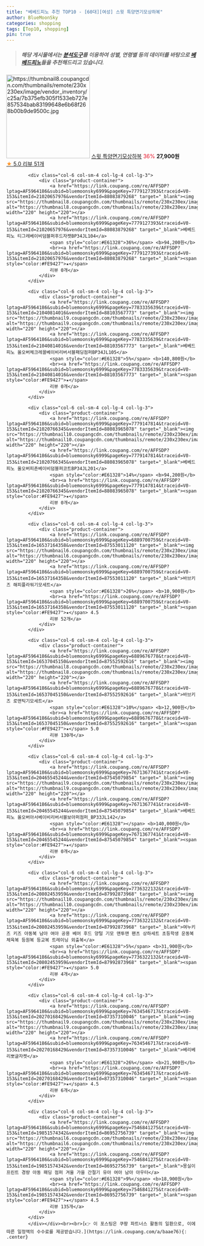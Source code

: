 ```yaml
---
title: "베베드피노 추천 TOP10 - [60대][여성] 스윗 특양면기모상하복"
author: BlueMoonSky
categories: shopping
tags: [Top10, shopping]
pin: true
---
```


> ##### 해당 게시물에서는 [**분석도구**](https://itemscout.io/)를 이용하여 **성별**, **연령별** 등의 데이터를 바탕으로 [**베베드피노**](https://link.coupang.com/a/baae76)들을 추천해드리고 있습니다.
<div class="container"><div class="row">
            <div class="col-6 col-sm-4 col-lg-4 col-lg-3">
                <div class="product-container">
                    <a href="https://link.coupang.com/re/AFFSDP?lptag=AF5964186&subid=bluemoonsky6999&pageKey=7660169497&traceid=V0-153&itemId=20405849422&vendorItemId=87488071145" target="_blank"><img src="https://thumbnail8.coupangcdn.com/thumbnails/remote/230x230ex/image/vendor_inventory/c25a/7b375efb305f1533eb727e857534bab83199648e6b68f268b00b9de9500c.jpg" alt="https://thumbnail8.coupangcdn.com/thumbnails/remote/230x230ex/image/vendor_inventory/c25a/7b375efb305f1533eb727e857534bab83199648e6b68f268b00b9de9500c.jpg" width="220" height="220"></a>
                    <a href="https://link.coupang.com/re/AFFSDP?lptag=AF5964186&subid=bluemoonsky6999&pageKey=7660169497&traceid=V0-153&itemId=20405849422&vendorItemId=87488071145" target="_blank">스윗 특양면기모상하복</a>
                    <span style="color:#E61328">36%</span> <b>27,900원</b>
                    <br><a href="https://link.coupang.com/re/AFFSDP?lptag=AF5964186&subid=bluemoonsky6999&pageKey=7660169497&traceid=V0-153&itemId=20405849422&vendorItemId=87488071145" target="_blank"><span style="color:#FE9427">★</span> 5.0
                    리뷰 51개</a>
                </div>
            </div>
            
            <div class="col-6 col-sm-4 col-lg-4 col-lg-3">
                <div class="product-container">
                    <a href="https://link.coupang.com/re/AFFSDP?lptag=AF5964186&subid=bluemoonsky6999&pageKey=7779127393&traceid=V0-153&itemId=21020657976&vendorItemId=88083879268" target="_blank"><img src="https://thumbnail8.coupangcdn.com/thumbnails/remote/230x230ex/image/vendor_inventory/2c72/66b77ae06a50237739081106c4dfe62264c1b0076e24de67c07825aa90da.jpg" alt="https://thumbnail8.coupangcdn.com/thumbnails/remote/230x230ex/image/vendor_inventory/2c72/66b77ae06a50237739081106c4dfe62264c1b0076e24de67c07825aa90da.jpg" width="220" height="220"></a>
                    <a href="https://link.coupang.com/re/AFFSDP?lptag=AF5964186&subid=bluemoonsky6999&pageKey=7779127393&traceid=V0-153&itemId=21020657976&vendorItemId=88083879268" target="_blank">베베드피노 티그레베이비덤블퍼후드자켓BP34JL104</a>
                    <span style="color:#E61328">36%</span> <b>94,200원</b>
                    <br><a href="https://link.coupang.com/re/AFFSDP?lptag=AF5964186&subid=bluemoonsky6999&pageKey=7779127393&traceid=V0-153&itemId=21020657976&vendorItemId=88083879268" target="_blank"><span style="color:#FE9427">★</span> 
                    리뷰 0개</a>
                </div>
            </div>
            
            <div class="col-6 col-sm-4 col-lg-4 col-lg-3">
                <div class="product-container">
                    <a href="https://link.coupang.com/re/AFFSDP?lptag=AF5964186&subid=bluemoonsky6999&pageKey=7783335639&traceid=V0-153&itemId=21040814016&vendorItemId=88103567773" target="_blank"><img src="https://thumbnail9.coupangcdn.com/thumbnails/remote/230x230ex/image/vendor_inventory/7072/9fc201c0cf3aa3dd0edff0f87ab653a68b1392d3eedd7b9abc1399421e47.jpg" alt="https://thumbnail9.coupangcdn.com/thumbnails/remote/230x230ex/image/vendor_inventory/7072/9fc201c0cf3aa3dd0edff0f87ab653a68b1392d3eedd7b9abc1399421e47.jpg" width="220" height="220"></a>
                    <a href="https://link.coupang.com/re/AFFSDP?lptag=AF5964186&subid=bluemoonsky6999&pageKey=7783335639&traceid=V0-153&itemId=21040814016&vendorItemId=88103567773" target="_blank">베베드피노 올오버체크레꼴베이비리버서블패딩점퍼BP34JL105</a>
                    <span style="color:#E61328">5%</span> <b>140,800원</b>
                    <br><a href="https://link.coupang.com/re/AFFSDP?lptag=AF5964186&subid=bluemoonsky6999&pageKey=7783335639&traceid=V0-153&itemId=21040814016&vendorItemId=88103567773" target="_blank"><span style="color:#FE9427">★</span> 
                    리뷰 0개</a>
                </div>
            </div>
            
            <div class="col-6 col-sm-4 col-lg-4 col-lg-3">
                <div class="product-container">
                    <a href="https://link.coupang.com/re/AFFSDP?lptag=AF5964186&subid=bluemoonsky6999&pageKey=7779147814&traceid=V0-153&itemId=21020766345&vendorItemId=88083965078" target="_blank"><img src="https://thumbnail10.coupangcdn.com/thumbnails/remote/230x230ex/image/vendor_inventory/22e0/99beb2de3a132fef567cfbdc8e2b92b1488c051add1ccae73fc446bdab41.jpg" alt="https://thumbnail10.coupangcdn.com/thumbnails/remote/230x230ex/image/vendor_inventory/22e0/99beb2de3a132fef567cfbdc8e2b92b1488c051add1ccae73fc446bdab41.jpg" width="220" height="220"></a>
                    <a href="https://link.coupang.com/re/AFFSDP?lptag=AF5964186&subid=bluemoonsky6999&pageKey=7779147814&traceid=V0-153&itemId=21020766345&vendorItemId=88083965078" target="_blank">베베드피노 올오버피죤베이비덤블퍼코트BP34JL201</a>
                    <span style="color:#E61328">14%</span> <b>94,200원</b>
                    <br><a href="https://link.coupang.com/re/AFFSDP?lptag=AF5964186&subid=bluemoonsky6999&pageKey=7779147814&traceid=V0-153&itemId=21020766345&vendorItemId=88083965078" target="_blank"><span style="color:#FE9427">★</span> 
                    리뷰 0개</a>
                </div>
            </div>
            
            <div class="col-6 col-sm-4 col-lg-4 col-lg-3">
                <div class="product-container">
                    <a href="https://link.coupang.com/re/AFFSDP?lptag=AF5964186&subid=bluemoonsky6999&pageKey=6889700759&traceid=V0-153&itemId=16537164358&vendorItemId=87553011120" target="_blank"><img src="https://thumbnail6.coupangcdn.com/thumbnails/remote/230x230ex/image/vendor_inventory/7398/44fbe01b39edaeb33ea8c0cc704259773a4869b4977fb0599d75eac6cf3e.jpg" alt="https://thumbnail6.coupangcdn.com/thumbnails/remote/230x230ex/image/vendor_inventory/7398/44fbe01b39edaeb33ea8c0cc704259773a4869b4977fb0599d75eac6cf3e.jpg" width="220" height="220"></a>
                    <a href="https://link.coupang.com/re/AFFSDP?lptag=AF5964186&subid=bluemoonsky6999&pageKey=6889700759&traceid=V0-153&itemId=16537164358&vendorItemId=87553011120" target="_blank">바브키즈 해피플라워기모세트</a>
                    <span style="color:#E61328">26%</span> <b>10,900원</b>
                    <br><a href="https://link.coupang.com/re/AFFSDP?lptag=AF5964186&subid=bluemoonsky6999&pageKey=6889700759&traceid=V0-153&itemId=16537164358&vendorItemId=87553011120" target="_blank"><span style="color:#FE9427">★</span> 4.5
                    리뷰 52개</a>
                </div>
            </div>
            
            <div class="col-6 col-sm-4 col-lg-4 col-lg-3">
                <div class="product-container">
                    <a href="https://link.coupang.com/re/AFFSDP?lptag=AF5964186&subid=bluemoonsky6999&pageKey=6889676778&traceid=V0-153&itemId=16537045150&vendorItemId=87552592616" target="_blank"><img src="https://thumbnail8.coupangcdn.com/thumbnails/remote/230x230ex/image/vendor_inventory/4477/14b0607f590b05838adb33b6095c929da75dbe842bfb23917b58f8902cd1.jpg" alt="https://thumbnail8.coupangcdn.com/thumbnails/remote/230x230ex/image/vendor_inventory/4477/14b0607f590b05838adb33b6095c929da75dbe842bfb23917b58f8902cd1.jpg" width="220" height="220"></a>
                    <a href="https://link.coupang.com/re/AFFSDP?lptag=AF5964186&subid=bluemoonsky6999&pageKey=6889676778&traceid=V0-153&itemId=16537045150&vendorItemId=87552592616" target="_blank">바브키즈 로맨틱기모세트</a>
                    <span style="color:#E61328">10%</span> <b>12,900원</b>
                    <br><a href="https://link.coupang.com/re/AFFSDP?lptag=AF5964186&subid=bluemoonsky6999&pageKey=6889676778&traceid=V0-153&itemId=16537045150&vendorItemId=87552592616" target="_blank"><span style="color:#FE9427">★</span> 5.0
                    리뷰 130개</a>
                </div>
            </div>
            
            <div class="col-6 col-sm-4 col-lg-4 col-lg-3">
                <div class="product-container">
                    <a href="https://link.coupang.com/re/AFFSDP?lptag=AF5964186&subid=bluemoonsky6999&pageKey=7671367741&traceid=V0-153&itemId=20465545244&vendorItemId=87545079854" target="_blank"><img src="https://thumbnail9.coupangcdn.com/thumbnails/remote/230x230ex/image/vendor_inventory/85cf/2b7f2afc104f3a8e276da9ce9293adb1d29bb7d9c2d76454aba2d60ad3cd.png" alt="https://thumbnail9.coupangcdn.com/thumbnails/remote/230x230ex/image/vendor_inventory/85cf/2b7f2afc104f3a8e276da9ce9293adb1d29bb7d9c2d76454aba2d60ad3cd.png" width="220" height="220"></a>
                    <a href="https://link.coupang.com/re/AFFSDP?lptag=AF5964186&subid=bluemoonsky6999&pageKey=7671367741&traceid=V0-153&itemId=20465545244&vendorItemId=87545079854" target="_blank">베베드피노 올오버아서베이비리버서블보아퍼점퍼_BP33JL142</a>
                    <span style="color:#E61328"></span> <b>140,000원</b>
                    <br><a href="https://link.coupang.com/re/AFFSDP?lptag=AF5964186&subid=bluemoonsky6999&pageKey=7671367741&traceid=V0-153&itemId=20465545244&vendorItemId=87545079854" target="_blank"><span style="color:#FE9427">★</span> 
                    리뷰 0개</a>
                </div>
            </div>
            
            <div class="col-6 col-sm-4 col-lg-4 col-lg-3">
                <div class="product-container">
                    <a href="https://link.coupang.com/re/AFFSDP?lptag=AF5964186&subid=bluemoonsky6999&pageKey=7736322132&traceid=V0-153&itemId=20802453959&vendorItemId=87992873968" target="_blank"><img src="https://thumbnail10.coupangcdn.com/thumbnails/remote/230x230ex/image/vendor_inventory/9e6f/36e5ebab194d71ced6d16b24ec6e595d9dd66ca2400e64fa02271d366bc3.jpg" alt="https://thumbnail10.coupangcdn.com/thumbnails/remote/230x230ex/image/vendor_inventory/9e6f/36e5ebab194d71ced6d16b24ec6e595d9dd66ca2400e64fa02271d366bc3.jpg" width="220" height="220"></a>
                    <a href="https://link.coupang.com/re/AFFSDP?lptag=AF5964186&subid=bluemoonsky6999&pageKey=7736322132&traceid=V0-153&itemId=20802453959&vendorItemId=87992873968" target="_blank">여누키즈 키즈 아동복 남아 여아 공용 베어 후드 양털 기모 맨투맨 팬츠 상하세트 초등학생 운동복 체육복 등원복 등교복 트레이닝 외출복</a>
                    <span style="color:#E61328">5%</span> <b>31,900원</b>
                    <br><a href="https://link.coupang.com/re/AFFSDP?lptag=AF5964186&subid=bluemoonsky6999&pageKey=7736322132&traceid=V0-153&itemId=20802453959&vendorItemId=87992873968" target="_blank"><span style="color:#FE9427">★</span> 5.0
                    리뷰 4개</a>
                </div>
            </div>
            
            <div class="col-6 col-sm-4 col-lg-4 col-lg-3">
                <div class="product-container">
                    <a href="https://link.coupang.com/re/AFFSDP?lptag=AF5964186&subid=bluemoonsky6999&pageKey=7634546717&traceid=V0-153&itemId=20270168429&vendorItemId=87357310046" target="_blank"><img src="https://thumbnail9.coupangcdn.com/thumbnails/remote/230x230ex/image/vendor_inventory/2c04/f0abded3d4a0e789ead59169b10e3b1e6568fb57d720e813fde46f44ea4f.jpg" alt="https://thumbnail9.coupangcdn.com/thumbnails/remote/230x230ex/image/vendor_inventory/2c04/f0abded3d4a0e789ead59169b10e3b1e6568fb57d720e813fde46f44ea4f.jpg" width="220" height="220"></a>
                    <a href="https://link.coupang.com/re/AFFSDP?lptag=AF5964186&subid=bluemoonsky6999&pageKey=7634546717&traceid=V0-153&itemId=20270168429&vendorItemId=87357310046" target="_blank">베리베리뽀글자켓</a>
                    <span style="color:#E61328">26%</span> <b>21,900원</b>
                    <br><a href="https://link.coupang.com/re/AFFSDP?lptag=AF5964186&subid=bluemoonsky6999&pageKey=7634546717&traceid=V0-153&itemId=20270168429&vendorItemId=87357310046" target="_blank"><span style="color:#FE9427">★</span> 4.5
                    리뷰 6개</a>
                </div>
            </div>
            
            <div class="col-6 col-sm-4 col-lg-4 col-lg-3">
                <div class="product-container">
                    <a href="https://link.coupang.com/re/AFFSDP?lptag=AF5964186&subid=bluemoonsky6999&pageKey=7546841275&traceid=V0-153&itemId=19851574342&vendorItemId=86952756739" target="_blank"><img src="https://thumbnail6.coupangcdn.com/thumbnails/remote/230x230ex/image/vendor_inventory/bd26/1f9d025c91255a9ed53cbcda19d9969a82f3c8983e2f9d37718e79cf8731.jpg" alt="https://thumbnail6.coupangcdn.com/thumbnails/remote/230x230ex/image/vendor_inventory/bd26/1f9d025c91255a9ed53cbcda19d9969a82f3c8983e2f9d37718e79cf8731.jpg" width="220" height="220"></a>
                    <a href="https://link.coupang.com/re/AFFSDP?lptag=AF5964186&subid=bluemoonsky6999&pageKey=7546841275&traceid=V0-153&itemId=19851574342&vendorItemId=86952756739" target="_blank">몽실이 프린트 경량 아동 패딩 점퍼 겨울 가을 간절기 유아 여아 남아 아우터</a>
                    <span style="color:#E61328">9%</span> <b>18,900원</b>
                    <br><a href="https://link.coupang.com/re/AFFSDP?lptag=AF5964186&subid=bluemoonsky6999&pageKey=7546841275&traceid=V0-153&itemId=19851574342&vendorItemId=86952756739" target="_blank"><span style="color:#FE9427">★</span> 4.5
                    리뷰 135개</a>
                </div>
            </div>
            </div></div><br><br>[👉 이 포스팅은 쿠팡 파트너스 활동의 일환으로, 이에 따른 일정액의 수수료를 제공받습니다.](https://link.coupang.com/a/baae76){: .center}